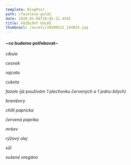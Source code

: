 ```yaml
---
template: BlogPost
path: /fazolový-guláš
date: 2020-05-04T20:05:11.454Z
title: FAZOLOVÝ GULÁŠ
thumbnail: /assets/20200531_154824.jpg
---
```

#### \~co budeme potřebovat\~

*cibule*

*cesnek*

*rajcata*

*cuketa*

*fazole (já používám 1 plechovku červených a 1 jednu bílých)*

*brambory*

*chilli papricka*

*červená paprika*

*mrkev*

*rýžový olej*

*sůl*

*sušené oregáno*